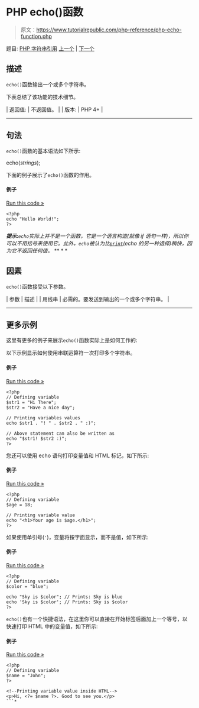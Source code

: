 # PHP echo()函数

> 原文：<https://www.tutorialrepublic.com/php-reference/php-echo-function.php>

题目: [PHP 字符串引用](php-string-functions.php) [上一个](php-crypt-function.php) | [下一个](php-explode-function.php)

## 描述

`echo()`函数输出一个或多个字符串。

下表总结了该功能的技术细节。

| 返回值: | 不返回值。 |
| 版本: | PHP 4+ |

* * *

## 句法

`echo()`函数的基本语法如下所示:

echo(*strings*);

下面的例子展示了`echo()`函数的作用。

#### 例子

[Run this code »](../codelab.php?topic=php&file=display-a-string "Run this code to view the output")

```
<?php
echo "Hello World!";
?>
```

 ***提示:**`echo`实际上并不是一个函数，它是一个语言构造(就像 if 语句一样)，所以你可以不用括号来使用它。此外，`echo`被认为比[`print`](php-print-function.php)(echo 的另一种选择)稍快，因为它不返回任何值。*  ** * *

## 因素

`echo()`函数接受以下参数。

| 参数 | 描述 |
| 用线串 | 必需的。要发送到输出的一个或多个字符串。 |

* * *

## 更多示例

这里有更多的例子来展示`echo()`函数实际上是如何工作的:

以下示例显示如何使用串联运算符一次打印多个字符串。

#### 例子

[Run this code »](../codelab.php?topic=php&file=display-multiple-strings-at-once "Run this code to view the output")

```
<?php
// Defining variable
$str1 = "Hi There";
$str2 = "Have a nice day";

// Printing variables values
echo $str1 . "! " . $str2 . " :)";

// Above statement can also be written as
echo "$str1! $str2 :)";
?>
```

您还可以使用 echo 语句打印变量值和 HTML 标记，如下所示:

#### 例子

[Run this code »](../codelab.php?topic=php&file=display-variable-value-and-html-tags "Run this code to view the output")

```
<?php
// Defining variable
$age = 18;

// Printing variable value
echo "<h1>Your age is $age.</h1>";
?>
```

如果使用单引号(`'`)，变量将按字面显示，而不是值，如下所示:

#### 例子

[Run this code »](../codelab.php?topic=php&file=display-single-quoted-string-containing-variable "Run this code to view the output")

```
<?php
// Defining variable
$color = "blue";

echo "Sky is $color"; // Prints: Sky is blue
echo 'Sky is $color'; // Prints: Sky is $color
?>
```

`echo()`也有一个快捷语法，在这里你可以直接在开始标签后面加上一个等号，以快速打印 HTML 中的变量值，如下所示:

#### 例子

[Run this code »](../codelab.php?topic=php&file=echo-shortcut-syntax "Run this code to view the output")

```
<?php
// Defining variable
$name = "John";
?>

<!--Printing variable value inside HTML-->
<p>Hi, <?= $name ?>. Good to see you.</p>
```*